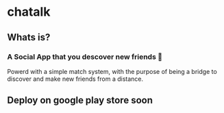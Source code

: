 # chatalk

## Whats is?
### A Social App that you descover new friends 📱
Powerd with a simple match system, with the purpose of being a bridge to discover and make new friends from a distance.

## Deploy on google play store soon
